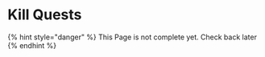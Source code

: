 # Kill Quests

{% hint style="danger" %}
This Page is not complete yet. Check back later
{% endhint %}

